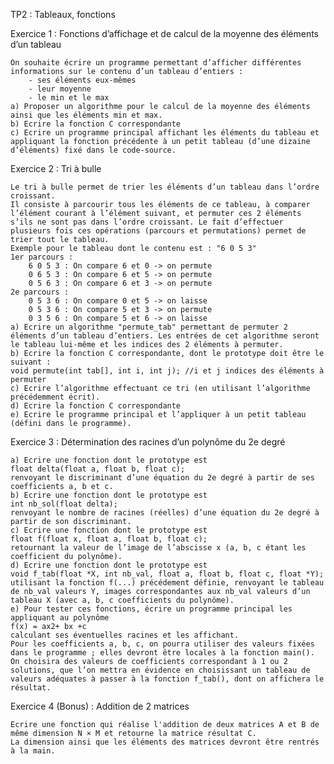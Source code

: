 TP2 : Tableaux, fonctions


Exercice 1 : Fonctions d’affichage et de calcul de la moyenne des éléments d’un tableau

    On souhaite écrire un programme permettant d’afficher différentes informations sur le contenu d’un tableau d’entiers :
        - ses éléments eux-mêmes
        - leur moyenne
        - le min et le max
    a) Proposer un algorithme pour le calcul de la moyenne des éléments ainsi que les éléments min et max.
    b) Ecrire la fonction C correspondante
    c) Ecrire un programme principal affichant les éléments du tableau et appliquant la fonction précédente à un petit tableau (d’une dizaine d’éléments) fixé dans le code-source.


Exercice 2 : Tri à bulle

    Le tri à bulle permet de trier les éléments d’un tableau dans l’ordre croissant. 
    Il consiste à parcourir tous les éléments de ce tableau, à comparer l’élément courant à l’élément suivant, et permuter ces 2 éléments s’ils ne sont pas dans l’ordre croissant. Le fait d’effectuer plusieurs fois ces opérations (parcours et permutations) permet de trier tout le tableau.
    Exemple pour le tableau dont le contenu est : "6 0 5 3"
    1er parcours :
        6 0 5 3 : On compare 6 et 0 -> on permute
        0 6 5 3 : On compare 6 et 5 -> on permute
        0 5 6 3 : On compare 6 et 3 -> on permute
    2e parcours :
        0 5 3 6 : On compare 0 et 5 -> on laisse
        0 5 3 6 : On compare 5 et 3 -> on permute
        0 3 5 6 : On compare 5 et 6 -> on laisse
    a) Ecrire un algorithme "permute_tab" permettant de permuter 2 éléments d’un tableau d’entiers. Les entrées de cet algorithme seront le tableau lui-même et les indices des 2 éléments à permuter.
    b) Ecrire la fonction C correspondante, dont le prototype doit être le suivant :
    void permute(int tab[], int i, int j); //i et j indices des éléments à permuter
    c) Ecrire l’algorithme effectuant ce tri (en utilisant l’algorithme précédemment écrit).
    d) Ecrire la fonction C correspondante
    e) Ecrire le programme principal et l’appliquer à un petit tableau (défini dans le programme).


Exercice 3 : Détermination des racines d’un polynôme du 2e degré

    a) Ecrire une fonction dont le prototype est 
    float delta(float a, float b, float c); 
    renvoyant le discriminant d’une équation du 2e degré à partir de ses coefficients a, b et c.
    b) Ecrire une fonction dont le prototype est 
    int nb_sol(float delta);
    renvoyant le nombre de racines (réelles) d’une équation du 2e degré à partir de son discriminant.
    c) Ecrire une fonction dont le prototype est
    float f(float x, float a, float b, float c);
    retournant la valeur de l’image de l’abscisse x (a, b, c étant les coefficient du polynôme).
    d) Ecrire une fonction dont le prototype est
    void f_tab(float *X, int nb_val, float a, float b, float c, float *Y);
    utilisant la fonction f(...) précédement définie, renvoyant le tableau de nb_val valeurs Y, images correspondantes aux nb_val valeurs d’un tableau X (avec a, b, c coefficients du polynôme).
    e) Pour tester ces fonctions, écrire un programme principal les appliquant au polynôme
    f(x) = ax2+ bx +c
    calculant ses éventuelles racines et les affichant.
    Pour les coefficients a, b, c, on pourra utiliser des valeurs fixées dans le programme ; elles devront être locales à la fonction main().
    On choisira des valeurs de coefficients correspondant à 1 ou 2 solutions, que l’on mettra en évidence en choisissant un tableau de valeurs adéquates à passer à la fonction f_tab(), dont on affichera le résultat.


Exercice 4 (Bonus) : Addition de 2 matrices

    Ecrire une fonction qui réalise l'addition de deux matrices A et B de même dimension N × M et retourne la matrice résultat C.
    La dimension ainsi que les éléments des matrices devront être rentrés à la main.